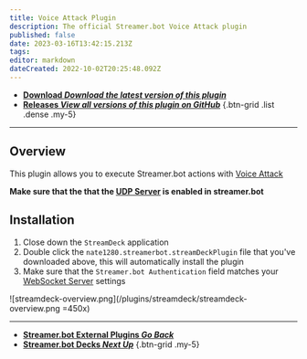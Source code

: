 ```yaml
---
title: Voice Attack Plugin
description: The official Streamer.bot Voice Attack plugin
published: false
date: 2023-03-16T13:42:15.213Z
tags: 
editor: markdown
dateCreated: 2022-10-02T20:25:48.092Z
---
```


- [<i class="mdi mdi-download"></i> **Download *<i class="mdi mdi-github"></i> Download the latest version of this plugin***](https://github.com/nate1280/voiceattack-Streamer.bot/releases/latest/download/StreamerBotActionRunner-1.0.zip)
- [<i class="mdi mdi-chevron-right"></i> **Releases *<i class="mdi mdi-github"></i> View all versions of this plugin on GitHub***](https://github.com/nate1280/voiceattack-Streamer.bot/releases)
{.btn-grid .list .dense .my-5}

***

## Overview
This plugin allows you to execute Streamer.bot actions with [Voice Attack](https://voiceattack.com/)

**Make sure that the that the [UDP Server](/Servers-Clients/UDP-Server) is enabled in streamer.bot**

## Installation
1. Close down the `StreamDeck` application
1. Double click the `nate1280.streamerbot.streamDeckPlugin` file that you've downloaded above, this will automatically install the plugin
3. Make sure that the `Streamer.bot Authentication` field matches your [WebSocket Server](/Servers-Clients/WebSocket-Server) settings

![streamdeck-overview.png](/plugins/streamdeck/streamdeck-overview.png =450x)

---

- [<i class="mdi mdi-chevron-left"></i>**Streamer.bot External Plugins *Go Back***](/Plugins)
- [<i class="mdi mdi-table"></i> **Streamer.bot Decks *Next Up***](/Extended-Features/HTML-Decks)
{.btn-grid .my-5}